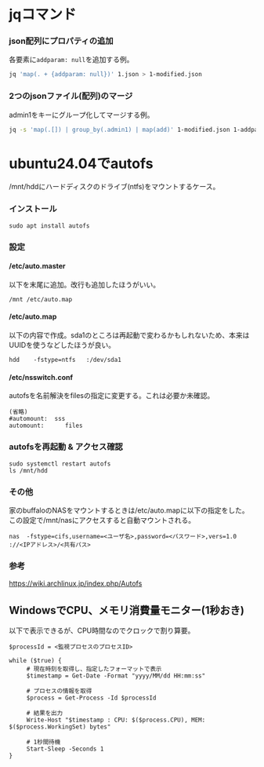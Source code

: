 # jqコマンド
### json配列にプロパティの追加
各要素に`addparam: null`を追加する例。
```bash
jq 'map(. + {addparam: null})' 1.json > 1-modified.json
```

### 2つのjsonファイル(配列)のマージ
admin1をキーにグループ化してマージする例。
```bash
jq -s 'map(.[]) | group_by(.admin1) | map(add)' 1-modified.json 1-addparam.json > 1-merged.json
```

# ubuntu24.04でautofs
/mnt/hddにハードディスクのドライブ(ntfs)をマウントするケース。

### インストール
  ```
  sudo apt install autofs
  ```
### 設定
#### /etc/auto.master
以下を末尾に追加。改行も追加したほうがいい。
  ```
  /mnt /etc/auto.map

  ```

#### /etc/auto.map
以下の内容で作成。sda1のところは再起動で変わるかもしれないため、本来はUUIDを使うなどしたほうが良い。
   ```
   hdd    -fstype=ntfs   :/dev/sda1
   ```

#### /etc/nsswitch.conf
autofsを名前解決をfilesの指定に変更する。これは必要か未確認。
  ```
  (省略)
  #automount:  sss
  automount:      files
  ```

### autofsを再起動 & アクセス確認
  ```
  sudo systemctl restart autofs
  ls /mnt/hdd
  ```

### その他
家のbuffaloのNASをマウントするときは/etc/auto.mapに以下の指定をした。  
この設定で/mnt/nasにアクセスすると自動マウントされる。
  ```
  nas  -fstype=cifs,username=<ユーザ名>,password=<パスワード>,vers=1.0 ://<IPアドレス>/<共有パス>
  ```
### 参考
https://wiki.archlinux.jp/index.php/Autofs

  
  
## WindowsでCPU、メモリ消費量モニター(1秒おき)
以下で表示できるが、CPU時間なのでクロックで割り算要。

```
$processId = <監視プロセスのプロセスID>

while ($true) {
     # 現在時刻を取得し、指定したフォーマットで表示
     $timestamp = Get-Date -Format "yyyy/MM/dd HH:mm:ss"

     # プロセスの情報を取得
     $process = Get-Process -Id $processId

     # 結果を出力
     Write-Host "$timestamp : CPU: $($process.CPU), MEM: $($process.WorkingSet) bytes"

     # 1秒間待機
     Start-Sleep -Seconds 1
}
```
